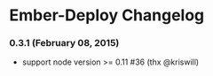 # Ember-Deploy Changelog

### 0.3.1 (February 08, 2015)

- support node version >= 0.11 #36 (thx @kriswill)
